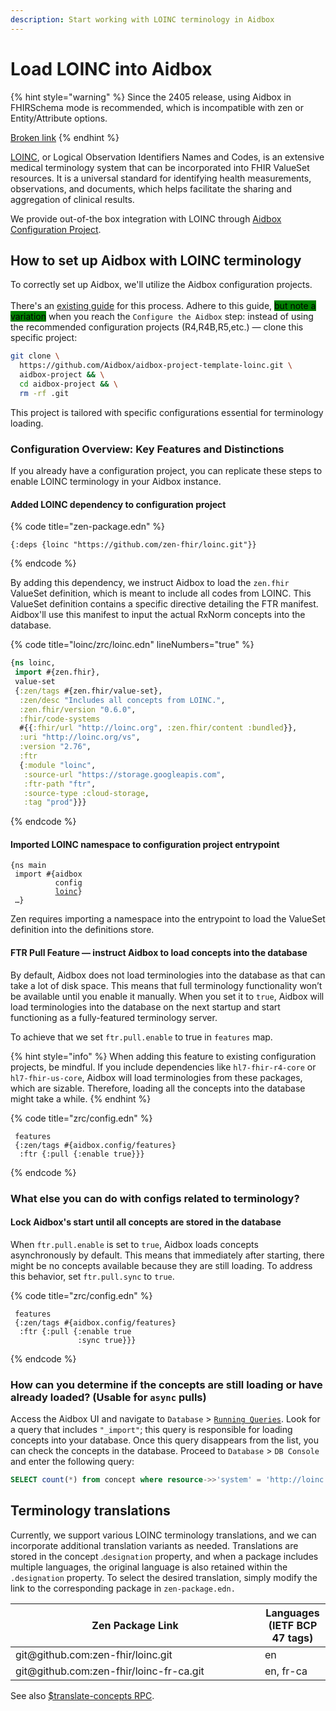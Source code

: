 ```yaml
---
description: Start working with LOINC terminology in Aidbox
---
```


# Load LOINC into Aidbox

{% hint style="warning" %}
Since the 2405 release, using Aidbox in FHIRSchema mode is recommended, which is incompatible with zen or Entity/Attribute options.

[Broken link](broken-reference)
{% endhint %}

[LOINC](https://loinc.org/), or Logical Observation Identifiers Names and Codes, is an extensive medical terminology system that can be incorporated into FHIR ValueSet resources. It is a universal standard for identifying health measurements, observations, and documents, which helps facilitate the sharing and aggregation of clinical results.

We provide out-of-the box integration with LOINC through [Aidbox Configuration Project](../aidbox-zen-lang-project/).

## How to set up Aidbox with LOINC terminology

To correctly set up Aidbox, we'll utilize the Aidbox configuration projects. \
\
There's an [existing guide](broken-reference) for this process. Adhere to this guide, <mark style="background-color:green;">but note a variation</mark> when you reach the `Configure the Aidbox` step: instead of using the recommended configuration projects (R4,R4B,R5,etc.) — clone this specific project:     &#x20;

```sh
git clone \
  https://github.com/Aidbox/aidbox-project-template-loinc.git \
  aidbox-project && \
  cd aidbox-project && \
  rm -rf .git
```

This project is tailored with specific configurations essential for terminology loading.

### Configuration Overview: Key Features and Distinctions

If you already have a configuration project, you can replicate these steps to enable LOINC terminology in your Aidbox instance.

#### Added LOINC dependency to configuration project

{% code title="zen-package.edn" %}
```
{:deps {loinc "https://github.com/zen-fhir/loinc.git"}}
```
{% endcode %}

By adding this dependency, we instruct Aidbox to load the `zen.fhir` ValueSet definition, which is meant to include all codes from LOINC. This ValueSet definition contains a specific directive detailing the FTR manifest. Aidbox'll use this manifest to input the actual RxNorm concepts into the database.

{% code title="loinc/zrc/loinc.edn" lineNumbers="true" %}
```clojure
{ns loinc,
 import #{zen.fhir},
 value-set
 {:zen/tags #{zen.fhir/value-set},
  :zen/desc "Includes all concepts from LOINC.",
  :zen.fhir/version "0.6.0",
  :fhir/code-systems
  #{{:fhir/url "http://loinc.org", :zen.fhir/content :bundled}},
  :uri "http://loinc.org/vs",
  :version "2.76",
  :ftr
  {:module "loinc",
   :source-url "https://storage.googleapis.com",
   :ftr-path "ftr",
   :source-type :cloud-storage,
   :tag "prod"}}}
```
{% endcode %}

#### Imported LOINC namespace to configuration project entrypoint

<pre><code>{ns main
 import #{aidbox
          config
          <a data-footnote-ref href="#user-content-fn-1">loinc</a>}
 …}
</code></pre>

Zen requires importing a namespace into the entrypoint to load the ValueSet definition into the definitions store.

#### FTR Pull Feature — instruct Aidbox to load concepts into the database

By default, Aidbox does not load terminologies into the database as that can take a lot of disk space. This means that full terminology functionality won’t be available until you enable it manually. When you set it to `true`, Aidbox will load terminologies into the database on the next startup and start functioning as a fully-featured terminology server.

To achieve that we set `ftr.pull.enable` to true in `features` map.

{% hint style="info" %}
When adding this feature to existing configuration projects, be mindful. If you include dependencies like `hl7-fhir-r4-core` or `hl7-fhir-us-core`, Aidbox will load terminologies from these packages, which are sizable. Therefore, loading all the concepts into the database might take a while.
{% endhint %}

{% code title="zrc/config.edn" %}
```
 features
 {:zen/tags #{aidbox.config/features}
  :ftr {:pull {:enable true}}}
```
{% endcode %}

### What else you can do with configs related to terminology?

#### Lock Aidbox's start until all concepts are stored in the database

When `ftr.pull.enable` is set to `true`, Aidbox loads concepts asynchronously by default. This means that immediately after starting, there might be no concepts available because they are still loading. To address this behavior, set `ftr.pull.sync` to `true`.

{% code title="zrc/config.edn" %}
```
 features
 {:zen/tags #{aidbox.config/features}
  :ftr {:pull {:enable true
               :sync true}}}
```
{% endcode %}

### How can you determine if the concepts are still loading or have already loaded? (Usable for `async` pulls)

Access the Aidbox UI and navigate to `Database` > [`Running Queries`](../../../../overview/aidbox-ui/db-queries.md). Look for a query that includes `"_import"`; this query is responsible for loading concepts into your database. Once this query disappears from the list, you can check the concepts in the database. Proceed to `Database` > `DB Console` and enter the following query:

```sql
SELECT count(*) from concept where resource->>'system' = 'http://loinc.org'
```

## Terminology translations

Currently, we support various LOINC terminology translations, and we can incorporate additional translation variants as needed. Translations are stored in the concept .`designation` property, and when a package includes multiple languages, the original language is also retained within the `.designation` property. To select the desired translation, simply modify the link to the corresponding package in `zen-package.edn.`

<table><thead><tr><th width="383">Zen Package Link</th><th>Languages (IETF BCP 47 tags)</th></tr></thead><tbody><tr><td>git@github.com:zen-fhir/loinc.git</td><td>en</td></tr><tr><td>git@github.com:zen-fhir/loinc-fr-ca.git</td><td>en, fr-ca</td></tr></tbody></table>

See also [$translate-concepts RPC](../../../../modules/terminology/concept/usdtranslate-concepts.md).



[^1]: Namespace we've imported
